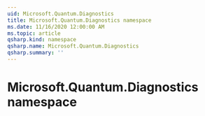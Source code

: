 ```yaml
---
uid: Microsoft.Quantum.Diagnostics
title: Microsoft.Quantum.Diagnostics namespace
ms.date: 11/16/2020 12:00:00 AM
ms.topic: article
qsharp.kind: namespace
qsharp.name: Microsoft.Quantum.Diagnostics
qsharp.summary: ''
---
```


# Microsoft.Quantum.Diagnostics namespace



